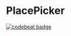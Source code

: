 # PlacePicker

<a href="https://codebeat.co/projects/github-com-rafkapsa-placepicker-master"><img alt="codebeat badge" src="https://codebeat.co/badges/39b44603-ca17-4728-bb9a-06e6bc04e0fa" /></a>
